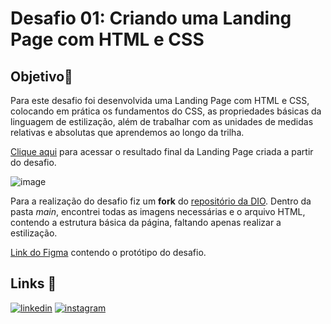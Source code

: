 # Desafio 01: Criando uma Landing Page com HTML e CSS

## Objetivo🎯
Para este desafio foi desenvolvida uma Landing Page com HTML e CSS, colocando em prática os fundamentos do CSS,
as propriedades básicas da linguagem de estilização, além de trabalhar com as unidades de medidas relativas e absolutas que aprendemos ao longo da trilha.

[Clique aqui](https://euingridsouza.github.io/trilha-css-desafio-01/) para acessar o resultado final da Landing Page criada a partir do desafio.

![image](https://user-images.githubusercontent.com/55519539/183538055-6cce606c-7d1d-4d15-a4be-ffeb5b37c956.png)

Para a realização do desafio fiz um **fork** do [repositório da DIO](https://github.com/digitalinnovationone/trilha-css-desafio-01).
Dentro da pasta *main*, encontrei todas as imagens necessárias e o arquivo HTML, contendo a estrutura básica da página, faltando apenas
realizar a estilização. 

[Link do Figma](https://www.figma.com/file/3PiokoJj9IhGDnNiWAJbz7/DIO---Desafio-01?node-id=2%3A6) contendo o protótipo do desafio.

## Links 🔗

[![linkedin](https://img.shields.io/badge/linkedin-0A66C2?style=for-the-badge&logo=linkedin&logoColor=white)](https://www.linkedin.com/in/ingrid-coelho-de-abreu-de-souza?utm_source=share&utm_campaign=share_via&utm_content=profile&utm_medium=android_app)
[![instagram](https://img.shields.io/badge/instagram-833ab4?style=for-the-badge&logo=instagram&logoColor=white)](https://instagram.com/ingridcoelhoab.s?utm_source=qr&igshid=ZDExYjZkNGI0OA==)

